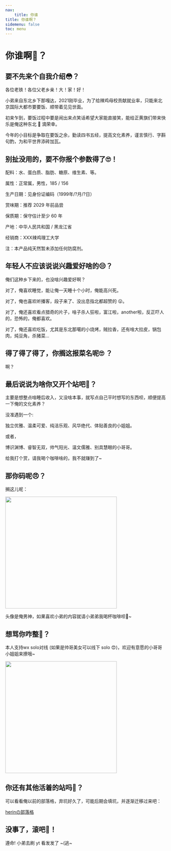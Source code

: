 ```yaml
---
nav: 
    title: 你谁
title: 你谁啊？
sidemenu: false
toc: menu
---
```


# 你谁啊🤔？

## 要不先来个自我介绍😳？

各位老铁！各位父老乡亲！大！家！好！

小弟来自东北乡下那嘎达，2021刚毕业，为了给辣鸡母校贡献就业率，只能来北京国际大都市要要饭、顺带着见见世面。

初来乍到，要饭过程中要是闹出来点笑话希望大家能直接笑，能给正黄旗们带来快乐是俺这种东北 🤡 滴荣幸。

今年的小目标是争取在要饭之余，勤读四书五经，提高文化素养，谨言慎行、字斟句酌，为和平世界添砖加瓦。

## 别扯没用的，要不你报个参数得了🙄！

配料：水、蛋白质、脂肪、糖原、维生素、等。

属性：正常属，男性，185 / 156

生产日期：见身份证编码（1999年/?月/?日）

赏味期：推荐 2029 年前品尝

保质期：保守估计至少 60 年

产地：中华人民共和国 / 黑龙江省

经销商：XXX辣鸡理工大学

注：本产品纯天然暂未添加任何防腐剂。

## 年轻人不应该说说兴趣爱好啥的😒？

俺们这种乡下来的，也没啥兴趣爱好啊？

对了，俺喜欢睡觉，能让俺一天睡十个小时，俺能高兴死。

对了，俺也喜欢听播客，段子来了、没出息指北都超赞的 😛。

对了，俺还喜欢看点猎奇的片子，啥子杀人狂啦，富江啦，another啦，反正吓人的，恐怖的，俺都喜欢。

对了，俺还喜欢吃饭，尤其是东北那噶的小烧烤，贼拉香，还有啥大拉皮，锅包肉，炖豆角，杀猪菜...

## 得了得了得了，你搁这报菜名呢🙄 ？

啊？

## 最后说说为啥你又开个站吧🥱？

主要是想整点啥睡后收入，又没啥本事，就写点自己平时想写的东西呗，顺便提高一下俺的文化素养？

没准遇到一个:

独立优雅、温柔可爱、纯洁乐观、风华绝代、体贴善良的小姐姐。

或者，

博识渊博、睿智无双，帅气阳光、温文儒雅、别具慧眼的小哥哥。

给我打个赏，请我喝个咖啡啥的，我不就赚到了~

## 那你码呢😠？

搁这儿呢：

<img src="https://cdn.jsdelivr.net/gh/kilicmu/markdown-images@master//image/71631382834_.pic.jpg" width="350px" />

头像是俺男神，如果喜欢小弟的内容就请小弟弟我喝杯咖啡呗🥺~

## 想骂你咋整🤬？

本人支持wx solo对线 (如果是帅哥美女可以线下 solo 😍)，欢迎有意愿的小哥哥小姐姐来撩哦~ 

<img src="https://cdn.jsdelivr.net/gh/kilicmu/markdown-images@master//image/221631384064_.pic.jpg" width="350px" />

## 你还有其他活着的站吗🤧？

可以看看俺以前的部落格，弃坑好久了，可能后期会填坑，并逐渐迁移过来吧：

[herinの部落格](https://kilicmu.github.io/)

## 没事了，滚吧🥱！

遵命! 小弟去刷 yt 看发发了 ~(逃~